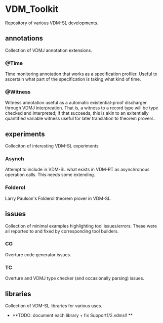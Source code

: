 # VDM_Toolkit
Repository of various VDM-SL developments.

## annotations
Collection of VDMJ annotation extensions.

### @Time
Time monitoring annotation that works as a specification profiler. Useful to ascertain what part of the specification is taking what kind of time. 

### @Witness
Witness annotation useful as a automatic existential-proof discharger through VDMJ interpreation. That is, a witness to a record type will be type checked and interpreted; if that succeeds, this is akin to an exitentially quantified variable witness useful for later translation to theorem provers. 
 
## experiments
Colleciton of interesting VDM-SL experiments

### Asynch
Attempt to include in VDM-SL what exists in VDM-RT as asynchronous operation calls. This needs some extending.

### Folderol
Larry Paulson's Folderol theorem prover in VDM-SL.

## issues 
Collection of minimal examples highlighting tool issues/errors. These were all reported to and fixed by corresponding tool builders.

### CG
Overture code generator issues. 

### TC
Overture and VDMJ type checker (and occasionally parsing) issues.

## libraries 
Collection of VDM-SL libraries for various uses. 

* **TODO: document each library + fix Support1/2.vdmsl! **
